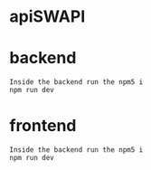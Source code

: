 # apiSWAPI
  # backend
    Inside the backend run the npm5 i
    npm run dev
  # frontend
    Inside the backend run the npm5 i
    npm run dev
